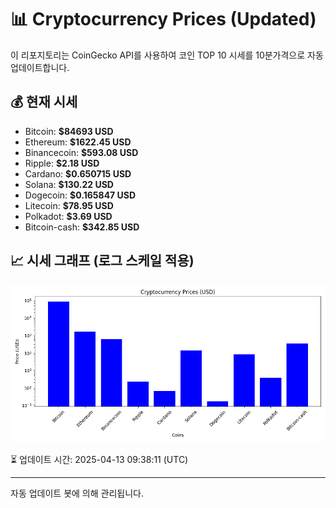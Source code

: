 
# 📊 Cryptocurrency Prices (Updated)

이 리포지토리는 CoinGecko API를 사용하여 코인 TOP 10 시세를 10분가격으로 자동 업데이트합니다.

## 💰 현재 시세
- Bitcoin: **$84693 USD**
- Ethereum: **$1622.45 USD**
- Binancecoin: **$593.08 USD**
- Ripple: **$2.18 USD**
- Cardano: **$0.650715 USD**
- Solana: **$130.22 USD**
- Dogecoin: **$0.165847 USD**
- Litecoin: **$78.95 USD**
- Polkadot: **$3.69 USD**
- Bitcoin-cash: **$342.85 USD**

## 📈 시세 그래프 (로그 스케일 적용)
![Crypto Prices](crypto_prices.png)

⏳ 업데이트 시간: 2025-04-13 09:38:11 (UTC)

---
자동 업데이트 봇에 의해 관리됩니다.
